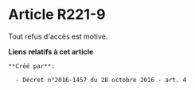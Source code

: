 # Article R221-9

Tout refus d'accès est motivé.

**Liens relatifs à cet article**

	**Créé par**:

	  - Décret n°2016-1457 du 28 octobre 2016 - art. 4
